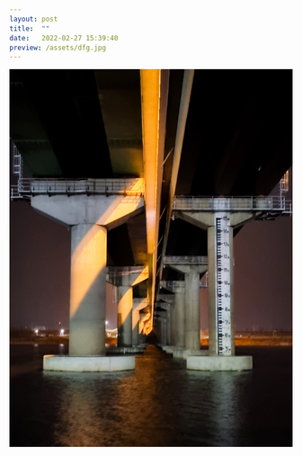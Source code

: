 ```yaml
---
layout: post
title:  ""
date:   2022-02-27 15:39:40
preview: /assets/dfg.jpg
---
```


![Picture 1](/assets/dfg.jpg)